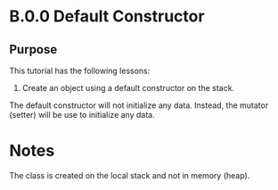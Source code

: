 # B.0.0 Default Constructor

## Purpose

This tutorial has the following lessons:

1. Create an object using a default constructor on the stack.

The default constructor will not initialize any data.  Instead, the mutator (setter) will be use to initialize any data.

# Notes

The class is created on the local stack and not in memory (heap).
